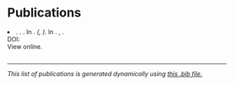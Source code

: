 # Publications

<script src="https://cdn.jsdelivr.net/npm/citation-js@0.4.0-10"></script>
<script type="text/javascript" src="https://cdn.rawgit.com/pcooksey/bibtex-js/master/src/bibtex_js.js"></script>

<bibtex src="/assets/expeca_pubs.bib"></bibtex>
<div class="bibtex_template">
<li><span class="author"></span>.
<span class="if year">
<span class="year"></span>.
</span>
<span class="title" style="font-weight: bold;"></span>.
<span class="if booktitle">
In <span class="booktitle" style="font-style: italic;"></span><span class="if !series">.</span>
<span class="if series">
    <i>(<span class="series" style="font-style: italic;"></span><span class="if pubstate">, <span class="pubstate" style="font-style: italic;"></span></span>)</i>.
</span>
</span>
<span class="if !booktitle">
<span class="if journal">
    In <span class="journal" style="font-style: italic;"></span>.
</span>
<span class="if !journal">
    <span class="if type">
        <span class="type" style="font-style: italic;"></span><span class="if school">, <span class="school"></span></span>.
    </span>
</span>
</span>
<div class="if doi">
DOI: <span class="doi"></span>
</div>
<div class="if url">
<a class="url">View online.</a>
</div>
<div style="opacity:0;">&#8205</div>
</li>
</div>

<div class="bibtex_structure">
<div class="sort year" extra="DESC number">
<div class="templates"></div>
</div>
</div>

<ul id="bibtex_display"></ul>

---

*This list of publications is generated dynamically using [this .bib file.](./assets/expeca_pubs.bib)*
